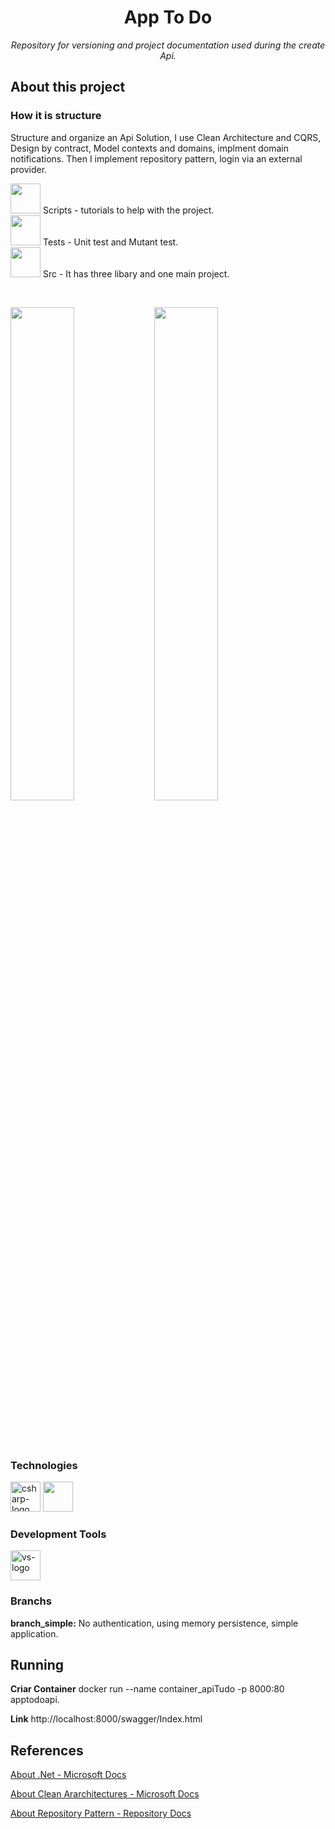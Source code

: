 <h1 align="center">App To Do</h1>
<p align="center"><i>Repository for versioning and project documentation used during the create Api.</i></p>

##  About this project

### How it is structure

<p>
Structure and organize an Api Solution, I use Clean Architecture and CQRS, Design by contract, Model contexts and domains, 
implment domain notifications. Then I implement repository pattern, login via an external provider.
</p>

<p display="inline-block">
<dl>
    <dt> 
          <img width="48" src="https://img.icons8.com/emoji/48/000000/open-file-folder-emoji.png"/>
           Scripts - tutorials to help with the project.      
    </dt>
    <dt> 
          <img width="48" src="https://img.icons8.com/emoji/48/000000/open-file-folder-emoji.png"/>
          Tests - Unit test and Mutant test.        
    </dt>
    <dt> 
          <img width="48" src="https://img.icons8.com/emoji/48/000000/open-file-folder-emoji.png"/>
          Src - It has three libary and one main project.       
    </dt>
</dl>
</p>

<br>
<p display="inline-block">
 <img align="left" width="45%" src="https://docs.microsoft.com/pt-br/dotnet/architecture/modern-web-apps-azure/media/image5-7.png"/> 
 <img align="rigth" width="45%" src="https://docs.microsoft.com/pt-br/azure/architecture/patterns/_images/command-and-query-responsibility-segregation-cqrs-separate-stores.png"/>
</p>
<br><br><br>

### Technologies
<p align="rigth" display="inline-block">
  <img width="48" src="https://www.freeiconspng.com/uploads/c-logo-icon-18.png" alt="csharp-logo"/>
  <img width="48" src="https://img.icons8.com/fluency/48/000000/docker.png"/>  
</p>
                                                                                                  
### Development Tools
<p display="inline-block">
  <img width="48" src="https://static.wikia.nocookie.net/logopedia/images/e/ec/Microsoft_Visual_Studio_2022.svg" alt="vs-logo"/>
</p>

### Branchs
<p display="inline-block">
  <b>branch_simple:</b> No authentication, using memory persistence, simple application.
</p>

## Running
<p>
    <b>Criar Container</b> docker run --name container_apiTudo -p 8000:80 apptodoapi.
</p>

<p>
    <b>Link</b> http://localhost:8000/swagger/Index.html
</p>

## References
[About .Net - Microsoft Docs](https://docs.microsoft.com/pt-br/dotnet/fundamentals/)

[About Clean Ararchitectures - Microsoft Docs](https://docs.microsoft.com/pt-br/dotnet/architecture/modern-web-apps-azure/common-web-application-architectures)

[About Repository Pattern - Repository Docs](https://docs.microsoft.com/pt-br/dotnet/architecture/modern-web-apps-azure/common-web-application-architectures)





